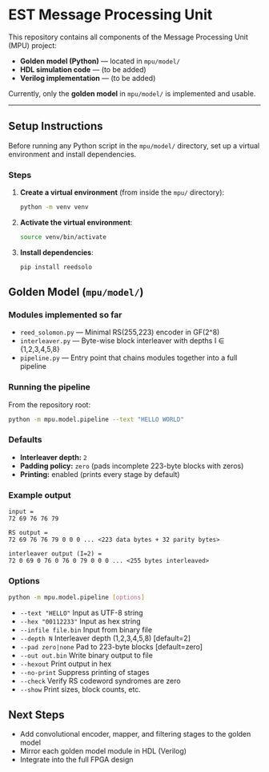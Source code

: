 # EST Message Processing Unit

This repository contains all components of the Message Processing Unit (MPU) project:
- **Golden model (Python)** — located in `mpu/model/`
- **HDL simulation code** — (to be added)
- **Verilog implementation** — (to be added)

Currently, only the **golden model** in `mpu/model/` is implemented and usable.

---

## Setup Instructions

Before running any Python script in the `mpu/model/` directory, set up a virtual environment and install dependencies.

### Steps

1. **Create a virtual environment** (from inside the `mpu/` directory):

   ```bash
   python -m venv venv
   ```


2. **Activate the virtual environment**:

   ```bash
   source venv/bin/activate
   ```

3. **Install dependencies**:

   ```bash
   pip install reedsolo
   ```


## Golden Model (`mpu/model/`)

### Modules implemented so far

- `reed_solomon.py` — Minimal RS(255,223) encoder in GF(2^8)
- `interleaver.py` — Byte-wise block interleaver with depths I ∈ {1,2,3,4,5,8}
- `pipeline.py` — Entry point that chains modules together into a full pipeline

### Running the pipeline

From the repository root:

   ```bash
   python -m mpu.model.pipeline --text "HELLO WORLD"
   ```

### Defaults

- **Interleaver depth:** `2`  
- **Padding policy:** `zero` (pads incomplete 223-byte blocks with zeros)  
- **Printing:** enabled (prints every stage by default)  


### Example output
```
input =
72 69 76 76 79

RS output =
72 69 76 76 79 0 0 0 ... <223 data bytes + 32 parity bytes>

interleaver output (I=2) =
72 0 69 0 76 0 76 0 79 0 0 0 ... <255 bytes interleaved>
```

### Options

```bash
python -m mpu.model.pipeline [options]
```

- `--text "HELLO"` Input as UTF-8 string
- `--hex "00112233"` Input as hex string
- `--infile file.bin` Input from binary file
- `--depth N` Interleaver depth (1,2,3,4,5,8) [default=2]
- `--pad zero|none` Pad to 223-byte blocks [default=zero]
- `--out out.bin` Write binary output to file
- `--hexout` Print output in hex
- `--no-print` Suppress printing of stages
- `--check` Verify RS codeword syndromes are zero
- `--show` Print sizes, block counts, etc.

## Next Steps

- Add convolutional encoder, mapper, and filtering stages to the golden model  
- Mirror each golden model module in HDL (Verilog)  
- Integrate into the full FPGA design  
